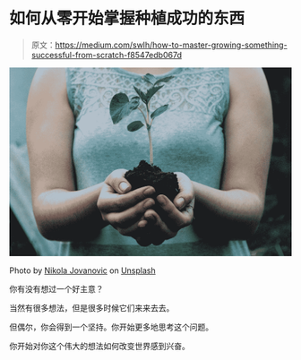 # 如何从零开始掌握种植成功的东西

> 原文：<https://medium.com/swlh/how-to-master-growing-something-successful-from-scratch-f8547edb067d>

![](img/44800e6f025efb1fbdc44b9bae134bc6.png)

Photo by [Nikola Jovanovic](https://unsplash.com/@danteov_seen?utm_source=medium&utm_medium=referral) on [Unsplash](https://unsplash.com?utm_source=medium&utm_medium=referral)

你有没有想过一个好主意？

当然有很多想法，但是很多时候它们来来去去。

但偶尔，你会得到一个坚持。你开始更多地思考这个问题。

你开始对你这个伟大的想法如何改变世界感到兴奋。